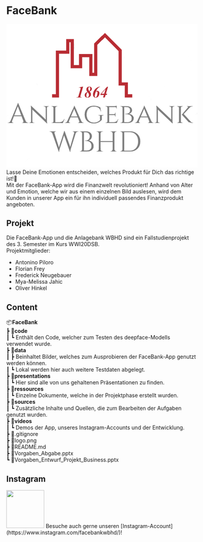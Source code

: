 # FaceBank

![Logo der Anlagebank WBHD](logo.png)
Lasse Deine Emotionen entscheiden, welches Produkt für Dich das richtige ist!🚀  
Mit der FaceBank-App wird die Finanzwelt revolutioniert! Anhand von Alter und Emotion, welche wir aus einem einzelnen Bild auslesen, wird dem Kunden in unserer App ein für ihn individuell passendes Finanzprodukt angeboten.

## Projekt

Die FaceBank-App und die Anlagebank WBHD sind ein Fallstudienprojekt des 3. Semester im Kurs WWI20DSB.  
Projektmitglieder:

- Antonino Piloro
- Florian Frey
- Frederick Neugebauer
- Mya-Melissa Jahic
- Oliver Hinkel

## Content

📦**FaceBank**  
┣ 📂**code**  
┃ ┗ Enthält den Code, welcher zum Testen des deepface-Modells verwendet wurde.  
┣ 📂**data**  
┃ ┣ Beinhaltet Bilder, welches zum Ausprobieren der FaceBank-App genutzt werden können.  
┃ ┗ Lokal werden hier auch weitere Testdaten abgelegt.  
┣ 📂**presentations**  
┃ ┗ Hier sind alle von uns gehaltenen Präsentationen zu finden.  
┣ 📂**ressources**  
┃ ┗ Einzelne Dokumente, welche in der Projektphase erstellt wurden.  
┣ 📂**sources**  
┃ ┗ Zusätzliche Inhalte und Quellen, die zum Bearbeiten der Aufgaben genutzt wurden.  
┣ 📂**videos**  
┃ ┗ Demos der App, unseres Instagram-Accounts und der Entwicklung.  
┣ 📜.gitignore  
┣ 📜logo.png  
┣ 📜README.md  
┣ 📜Vorgaben_Abgabe.pptx  
┗ 📜Vorgaben_Entwurf_Projekt_Business.pptx

## Instagram

<img src="https://upload.wikimedia.org/wikipedia/commons/thumb/e/e7/Instagram_logo_2016.svg/240px-Instagram_logo_2016.svg.png" width="100" height="100">
Besuche auch gerne unseren [Instagram-Account](https://www.instagram.com/facebankwbhd/)!
